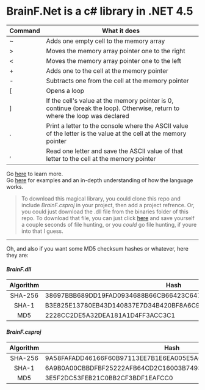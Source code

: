 # BrainF.Net is a c# library in .NET 4.5 

| Command 	| What it does                                                                                                                	|
|---------	|-----------------------------------------------------------------------------------------------------------------------------	|
| ~ 	| Adds one empty cell to the memory array                                                                                     	|
|    >    	| Moves the memory array pointer one to the right                                                                             	|
|    <    	| Moves the memory array pointer one to the left                                                                              	|
|    +    	| Adds one to the cell at the memory pointer                                                                                  	|
|    -    	| Subtracts one from the cell at the memory pointer                                                                           	|
|    [    	| Opens a loop                                                                                                                	|
|    ]    	| If the cell's value at the memory pointer is 0, continue (break the loop). Otherwise, return to where the loop was declared 	|
|    .    	| Print a letter to the console where the ASCII value of the letter is the value at the cell at the memory pointer            	|
|    ,    	| Read one letter and save the ASCII value of that letter to the cell at the memory pointer                                   	|

Go [here](https://en.wikipedia.org/wiki/Brainfuck) to learn more.\
Go [here](https://esolangs.org/wiki/Brainfuck) for examples and an in-depth understanding of how the language works.

>To download this magical library, you could clone this repo and include *BrainF.csproj* in your project, then add a project refrence. Or, you could just download the .dll file from the binaries folder of this repo. To download that file, you can just click [here](https://github.com/erwijet/BrainF/raw/master/BrainF/bin/Debug/BrainF.dll) and save yourself a couple seconds of file hunting, or you *could* go file hunting, if youre into that I guess.

----

Oh, and also if you want some MD5 checksum hashes or whatever, here they are:

#### *BrainF.dll*

| Algorithm | Hash                                                             |
|:---------:| ---------------------------------------------------------------- |
|  SHA-256  | 38697BBB689DD19FAD0934688B66CB66423C6479A535BBBC031843BA8ABF4DDB |
|  SHA-1    | B3E825E13780EB43D140837E7D34B420BF8A6C9C                         |
|  MD5      | 2228CC2DE5A32DEA181A1D4FF3ACC3C1                                 |

#### *BrainF.csproj*

| Algorithm | Hash                                                             |
|:---------:| ---------------------------------------------------------------- |
|  SHA-256  | 9A58FAFADD46166F60B97113EE7B1E6EA005E5A082AD80C6CB26C7164B27BF4E |
|  SHA-1    | 6A9B0A00CBBDFBF25222AFB64CD2C16003B7493D                         |
|  MD5      | 3E5F2DC53FEB21C0BB2CF3BDF1EAFCC0                                 |
